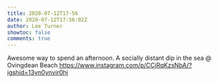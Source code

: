 ```yaml
---
title: 2020-07-12T17-56
date: 2020-07-12T17:56:02Z
author: Lee Turner
showtoc: false
comments: true
---
```


Awesome way to spend an afternoon. A socially distant dip in the sea @ Ovingdean Beach https://www.instagram.com/p/CCjRqKzsNbA/?igshid=13yn0ynvir0hj

